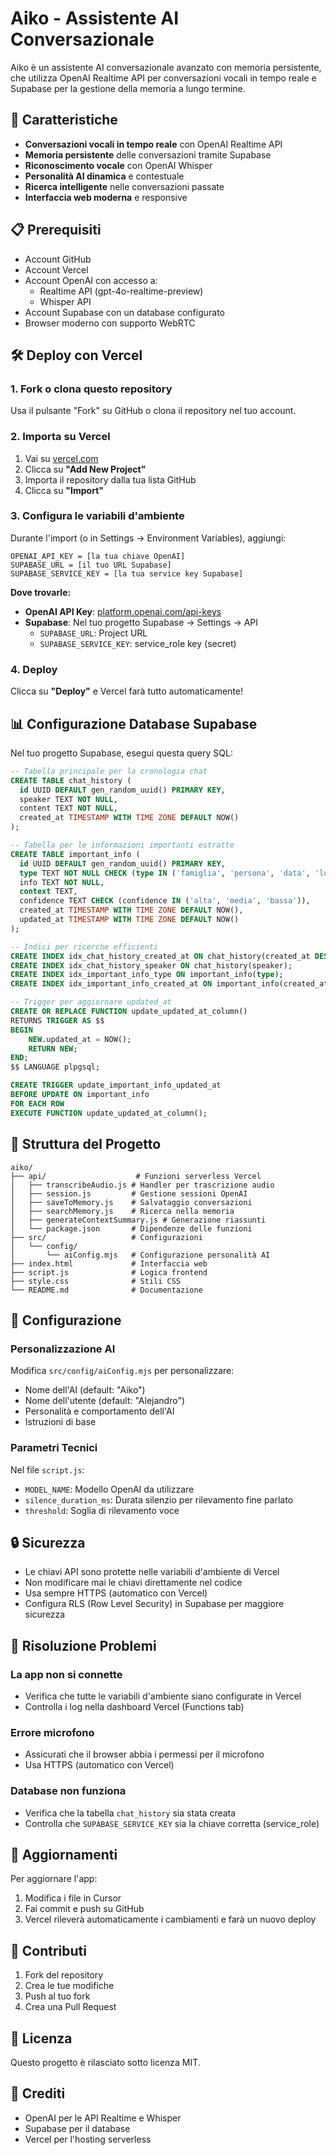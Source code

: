 # Aiko - Assistente AI Conversazionale

Aiko è un assistente AI conversazionale avanzato con memoria persistente, che utilizza OpenAI Realtime API per conversazioni vocali in tempo reale e Supabase per la gestione della memoria a lungo termine.

## 🚀 Caratteristiche

- **Conversazioni vocali in tempo reale** con OpenAI Realtime API
- **Memoria persistente** delle conversazioni tramite Supabase
- **Riconoscimento vocale** con OpenAI Whisper
- **Personalità AI dinamica** e contestuale
- **Ricerca intelligente** nelle conversazioni passate
- **Interfaccia web moderna** e responsive

## 📋 Prerequisiti

- Account GitHub
- Account Vercel
- Account OpenAI con accesso a:
  - Realtime API (gpt-4o-realtime-preview)
  - Whisper API
- Account Supabase con un database configurato
- Browser moderno con supporto WebRTC

## 🛠️ Deploy con Vercel

### 1. Fork o clona questo repository

Usa il pulsante "Fork" su GitHub o clona il repository nel tuo account.

### 2. Importa su Vercel

1. Vai su [vercel.com](https://vercel.com)
2. Clicca su **"Add New Project"**
3. Importa il repository dalla tua lista GitHub
4. Clicca su **"Import"**

### 3. Configura le variabili d'ambiente

Durante l'import (o in Settings → Environment Variables), aggiungi:

```
OPENAI_API_KEY = [la tua chiave OpenAI]
SUPABASE_URL = [il tuo URL Supabase]
SUPABASE_SERVICE_KEY = [la tua service key Supabase]
```

**Dove trovarle:**
- **OpenAI API Key**: [platform.openai.com/api-keys](https://platform.openai.com/api-keys)
- **Supabase**: Nel tuo progetto Supabase → Settings → API
  - `SUPABASE_URL`: Project URL
  - `SUPABASE_SERVICE_KEY`: service_role key (secret)

### 4. Deploy

Clicca su **"Deploy"** e Vercel farà tutto automaticamente!

## 📊 Configurazione Database Supabase

Nel tuo progetto Supabase, esegui questa query SQL:

```sql
-- Tabella principale per la cronologia chat
CREATE TABLE chat_history (
  id UUID DEFAULT gen_random_uuid() PRIMARY KEY,
  speaker TEXT NOT NULL,
  content TEXT NOT NULL,
  created_at TIMESTAMP WITH TIME ZONE DEFAULT NOW()
);

-- Tabella per le informazioni importanti estratte
CREATE TABLE important_info (
  id UUID DEFAULT gen_random_uuid() PRIMARY KEY,
  type TEXT NOT NULL CHECK (type IN ('famiglia', 'persona', 'data', 'luogo', 'preferenza', 'progetto', 'altro')),
  info TEXT NOT NULL,
  context TEXT,
  confidence TEXT CHECK (confidence IN ('alta', 'media', 'bassa')),
  created_at TIMESTAMP WITH TIME ZONE DEFAULT NOW(),
  updated_at TIMESTAMP WITH TIME ZONE DEFAULT NOW()
);

-- Indici per ricerche efficienti
CREATE INDEX idx_chat_history_created_at ON chat_history(created_at DESC);
CREATE INDEX idx_chat_history_speaker ON chat_history(speaker);
CREATE INDEX idx_important_info_type ON important_info(type);
CREATE INDEX idx_important_info_created_at ON important_info(created_at DESC);

-- Trigger per aggiornare updated_at
CREATE OR REPLACE FUNCTION update_updated_at_column()
RETURNS TRIGGER AS $$
BEGIN
    NEW.updated_at = NOW();
    RETURN NEW;
END;
$$ LANGUAGE plpgsql;

CREATE TRIGGER update_important_info_updated_at
BEFORE UPDATE ON important_info
FOR EACH ROW
EXECUTE FUNCTION update_updated_at_column();
```

## 📁 Struttura del Progetto

```
aiko/
├── api/                    # Funzioni serverless Vercel
│   ├── transcribeAudio.js # Handler per trascrizione audio
│   ├── session.js         # Gestione sessioni OpenAI
│   ├── saveToMemory.js    # Salvataggio conversazioni
│   ├── searchMemory.js    # Ricerca nella memoria
│   ├── generateContextSummary.js # Generazione riassunti
│   └── package.json       # Dipendenze delle funzioni
├── src/                   # Configurazioni
│   └── config/
│       └── aiConfig.mjs   # Configurazione personalità AI
├── index.html             # Interfaccia web
├── script.js              # Logica frontend
├── style.css              # Stili CSS
└── README.md              # Documentazione
```

## 🔧 Configurazione

### Personalizzazione AI

Modifica `src/config/aiConfig.mjs` per personalizzare:
- Nome dell'AI (default: "Aiko")
- Nome dell'utente (default: "Alejandro")
- Personalità e comportamento dell'AI
- Istruzioni di base

### Parametri Tecnici

Nel file `script.js`:
- `MODEL_NAME`: Modello OpenAI da utilizzare
- `silence_duration_ms`: Durata silenzio per rilevamento fine parlato
- `threshold`: Soglia di rilevamento voce

## 🔒 Sicurezza

- Le chiavi API sono protette nelle variabili d'ambiente di Vercel
- Non modificare mai le chiavi direttamente nel codice
- Usa sempre HTTPS (automatico con Vercel)
- Configura RLS (Row Level Security) in Supabase per maggiore sicurezza

## 🐛 Risoluzione Problemi

### La app non si connette
- Verifica che tutte le variabili d'ambiente siano configurate in Vercel
- Controlla i log nella dashboard Vercel (Functions tab)

### Errore microfono
- Assicurati che il browser abbia i permessi per il microfono
- Usa HTTPS (automatico con Vercel)

### Database non funziona
- Verifica che la tabella `chat_history` sia stata creata
- Controlla che `SUPABASE_SERVICE_KEY` sia la chiave corretta (service_role)

## 📝 Aggiornamenti

Per aggiornare l'app:
1. Modifica i file in Cursor
2. Fai commit e push su GitHub
3. Vercel rileverà automaticamente i cambiamenti e farà un nuovo deploy

## 🤝 Contributi

1. Fork del repository
2. Crea le tue modifiche
3. Push al tuo fork
4. Crea una Pull Request

## 📄 Licenza

Questo progetto è rilasciato sotto licenza MIT.

## 🙏 Crediti

- OpenAI per le API Realtime e Whisper
- Supabase per il database
- Vercel per l'hosting serverless 